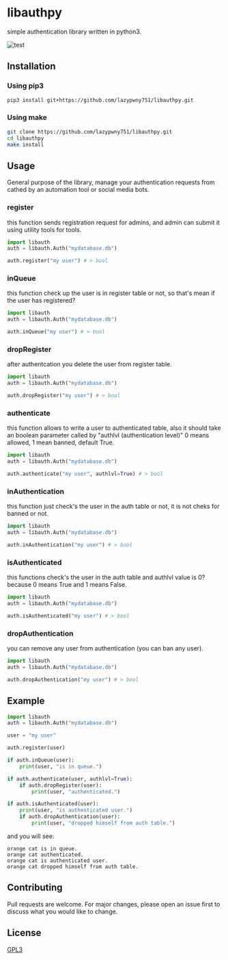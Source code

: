 # libauthpy
simple authentication library written in python3.

![test](https://github.com/lazypwny751/libauthpy/assets/54551308/06c42f53-8da2-4f5f-b7ba-1b781b85c40a)

## Installation

### Using pip3
```sh
pip3 install git+https://github.com/lazypwny751/libauthpy.git
```

### Using make
```sh
git clone https://github.com/lazypwny751/libauthpy.git
cd libauthpy
make install
```

## Usage
General purpose of the library, manage your authentication requests from cathed by an automation tool or social media bots.

### register
this function sends registration request for admins, and admin can submit it using utility tools for tools.
```py
import libauth
auth = libauth.Auth("mydatabase.db")

auth.register("my user") # > bool
```

### inQueue
this function check up the user is in register table or not, so that's mean if the user has registered?
```py
import libauth
auth = libauth.Auth("mydatabase.db")

auth.inQueue("my user") # > bool
```

### dropRegister
after authentcation you delete the user from register table.
```py
import libauth
auth = libauth.Auth("mydatabase.db")

auth.dropRegister("my user") # > bool
```

### authenticate
this function allows to write a user to authenticated table, also it should take an boolean 
parameter called by "authlvl (authentication level)" 0 means allowed, 1 mean banned, default True.
```py
import libauth
auth = libauth.Auth("mydatabase.db")

auth.authenticate("my user", authlvl=True) # > bool
```

### inAuthentication
this function just check's the user in the auth table or not, it is not cheks for banned or not.
```py
import libauth
auth = libauth.Auth("mydatabase.db")

auth.inAuthentication("my user") # > bool
```

### isAuthenticated
this functions check's the user in the auth table and authlvl value is 0? because 0 means True
and 1 means False.
```py
import libauth
auth = libauth.Auth("mydatabase.db")

auth.isAuthenticated("my user") # > bool
```

### dropAuthentication
you can remove any user from authentication (you can ban any user).
```py
import libauth
auth = libauth.Auth("mydatabase.db")

auth.dropAuthentication("my user") # > bool
```

## Example
```py
import libauth
auth = libauth.Auth("mydatabase.db")

user = "my user"

auth.register(user)

if auth.inQueue(user):
    print(user, "is in queue.")

if auth.authenticate(user, authlvl=True):
    if auth.dropRegister(user):
        print(user, "authenticated.")

if auth.isAuthenticated(user):
    print(user, "is authenticated user.")
    if auth.dropAuthentication(user):
        print(user, "dropped himself from auth table.")
```

and you will see:
```
orange cat is in queue.
orange cat authenticated.
orange cat is authenticated user.
orange cat dropped himself from auth table.
```

## Contributing
Pull requests are welcome. For major changes, please open an issue first to discuss what you would like to change.

## License
[GPL3](https://choosealicense.com/licenses/gpl-3.0/)
